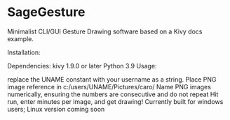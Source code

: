 # SageGesture
Minimalist CLI/GUI Gesture Drawing software based on a Kivy docs example.

Installation:

  Dependencies: 
   kivy 1.9.0 or later
   Python 3.9
Usage:

  replace the UNAME constant with your username as a string.
  Place PNG image reference in c:/users/UNAME/Pictures/caro/
  Name PNG images numerically, ensuring the numbers are consecutive and do not repeat
  Hit run, enter minutes per image, and get drawing!
Currently built for windows users; Linux version coming soon
